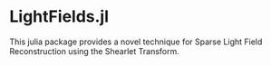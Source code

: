 # LightFields.jl
This julia package provides a novel technique for Sparse Light Field Reconstruction using the Shearlet Transform.
